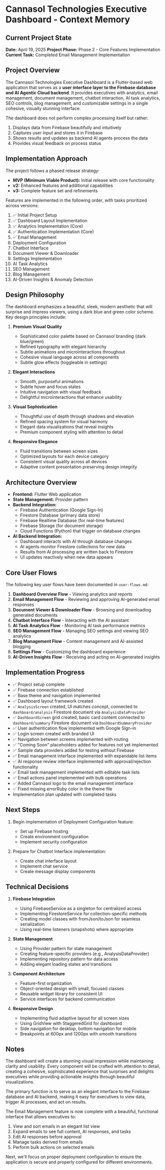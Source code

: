 # Cannasol Technologies Executive Dashboard - Context Memory

## Current Project State

**Date:** April 19, 2025
**Project Phase:** Phase 2 - Core Features Implementation
**Current Task:** Completed Email Management Implementation

## Project Overview

The Cannasol Technologies Executive Dashboard is a Flutter-based web application that serves as a **user interface layer to the Firebase database and AI Agentic Cloud backend**. It provides executives with analytics, email management, document management, chatbot interaction, AI task analytics, SEO controls, blog management, and customizable settings in a single cohesive, visually stunning interface.

The dashboard does not perform complex processing itself but rather:
1. Displays data from Firebase beautifully and intuitively
2. Captures user input and stores it in Firebase
3. Shows results and updates as backend AI agents process the data
4. Provides visual feedback on process status

## Implementation Approach

The project follows a phased release strategy:
- **MVP (Minimum Viable Product):** Initial release with core functionality
- **v2:** Enhanced features and additional capabilities
- **v3:** Complete feature set and refinements

Features are implemented in the following order, with tasks prioritized across versions:
1. ✅ Initial Project Setup
2. ✅ Dashboard Layout Implementation
3. ✅ Analytics Implementation (Core)
4. ✅ Authentication Implementation (Core)
5. ✅ Email Management
6. Deployment Configuration
7. Chatbot Interface
8. Document Viewer & Downloader
9. Settings Implementation
10. AI Task Analytics
11. SEO Management
12. Blog Management
13. AI-Driven Insights & Anomaly Detection

## Design Philosophy

The dashboard emphasizes a beautiful, sleek, modern aesthetic that will surprise and impress viewers, using a dark blue and green color scheme. Key design principles include:

1. **Premium Visual Quality**
   - Sophisticated color palette based on Cannasol branding (dark blue/green)
   - Refined typography with elegant hierarchy
   - Subtle animations and microinteractions throughout
   - Cohesive visual language across all components
   - Subtle glow effects (toggleable in settings)

2. **Elegant Interactions**
   - Smooth, purposeful animations
   - Subtle hover and focus states
   - Intuitive navigation with visual feedback
   - Delightful microinteractions that enhance usability

3. **Visual Sophistication**
   - Thoughtful use of depth through shadows and elevation
   - Refined spacing system for visual harmony
   - Elegant data visualizations that reveal insights
   - Premium component styling with attention to detail

4. **Responsive Elegance**
   - Fluid transitions between screen sizes
   - Optimized layouts for each device category
   - Consistent visual quality across all devices
   - Adaptive content presentation preserving design integrity

## Architecture Overview

- **Frontend:** Flutter Web application
- **State Management:** Provider pattern
- **Backend Integration:**
  - Firebase Authentication (Google Sign-In)
  - Firestore Database (primary data store)
  - Firebase Realtime Database (for real-time features)
  - Firebase Storage (for document storage)
  - Cloud Functions (Python) that trigger on database changes
- **AI Backend Integration:**
  - Dashboard interacts with AI through database changes
  - AI agents monitor Firestore collections for new data
  - Results from AI processing are written back to Firestore
  - UI updates reactively when new data appears

## Core User Flows

The following key user flows have been documented in `user-flows.md`:
1. **Dashboard Overview Flow** - Viewing analytics and reports
2. **Email Management Flow** - Reviewing and approving AI-generated email responses
3. **Document Viewer & Downloader Flow** - Browsing and downloading generated documents
4. **Chatbot Interface Flow** - Interacting with the AI assistant
5. **AI Task Analytics Flow** - Monitoring AI task performance metrics
6. **SEO Management Flow** - Managing SEO settings and viewing SEO analytics
7. **Blog Management Flow** - Content management and AI-assisted blogging
8. **Settings Flow** - Customizing the dashboard experience
9. **AI-Driven Insights Flow** - Receiving and acting on AI-generated insights

## Implementation Progress

- ✅ Project setup complete
- ✅ Firebase connection established
- ✅ Base theme and navigation implemented
- ✅ Dashboard layout framework created
- ✅ `AnalysisScreen` created, UI matches concept, connected to `dashboard/analysis` Firestore document via `AnalysisDataProvider`
- ✅ `DashboardScreen` grid created, basic card content connected to `dashboard/summary` Firestore document via `DashboardSummaryProvider`
- ✅ User authentication flow implemented with Google Sign-in
- ✅ Login screen created with branded UI
- ✅ Navigation between screens implemented with routing
- ✅ "Coming Soon" placeholders added for features not yet implemented
- ✅ Sample data providers added for testing without Firebase
- ✅ Email management interface implemented with expandable list items
- ✅ AI response review interface implemented with approval/rejection functionality
- ✅ Email task management implemented with editable task lists
- ✅ Email actions panel implemented with bulk operations
- ✅ Added Cannasol logo to the email management interface
- ✅ Fixed missing errorRuby color in the theme file
- Implementation plan updated with completed tasks

## Next Steps

1. Begin implementation of Deployment Configuration feature:
   - Set up Firebase hosting
   - Create environment configuration
   - Implement security configuration
   
2. Prepare for Chatbot Interface implementation:
   - Create chat interface layout
   - Implement chat service
   - Create message display components

## Technical Decisions

1. **Firebase Integration**
   - Using FirebaseService as a singleton for centralized access
   - Implementing FirestoreService for collection-specific methods
   - Creating model classes with fromJson/toJson for seamless serialization
   - Using real-time listeners (snapshots) where appropriate

2. **State Management**
   - Using Provider pattern for state management
   - Creating feature-specific providers (e.g., AnalysisDataProvider)
   - Implementing repository pattern for data access
   - Adding elegant loading states and transitions

3. **Component Architecture**
   - Feature-first organization
   - Object-oriented design with small, focused classes
   - Reusable widget library for consistent UI
   - Service interfaces for backend communication

4. **Responsive Design**
   - Implementing fluid adaptive layout for all screen sizes
   - Using GridView with StaggeredGrid for dashboard
   - Side navigation for desktop, bottom navigation for mobile
   - Breakpoints at 600px and 1200px with smooth transitions

## Notes

The dashboard will create a stunning visual impression while maintaining clarity and usability. Every component will be crafted with attention to detail, creating a cohesive, sophisticated experience that surprises and delights executives while providing actionable insights through beautiful visualizations.

The primary function is to serve as an elegant interface to the Firebase database and AI backend, making it easy for executives to view data, trigger AI processes, and act on results.

The Email Management feature is now complete with a beautiful, functional interface that allows executives to:
1. View and sort emails in an elegant list view
2. Expand emails to see full content, AI responses, and tasks
3. Edit AI responses before approval
4. Manage tasks derived from emails
5. Perform bulk actions on selected emails

Next, we'll focus on proper deployment configuration to ensure the application is secure and properly configured for different environments.
